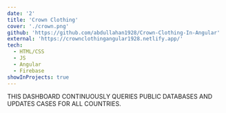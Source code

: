 ```yaml
---
date: '2'
title: 'Crown Clothing'
cover: './crown.png'
github: 'https://github.com/abdullahan1928/Crown-Clothing-In-Angular'
external: 'https://crownclothingangular1928.netlify.app/'
tech:
  - HTML/CSS
  - JS
  - Angular
  - Firebase
showInProjects: true
---
```


THIS DASHBOARD CONTINUOUSLY QUERIES PUBLIC DATABASES AND UPDATES CASES FOR ALL COUNTRIES.
